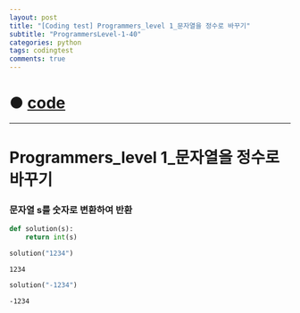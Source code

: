 ```yaml
---
layout: post
title: "[Coding test] Programmers_level 1_문자열을 정수로 바꾸기"
subtitle: "ProgrammersLevel-1-40"
categories: python
tags: codingtest
comments: true
---
```


# ● [code](https://github.com/JeongJaeyoung0/coding_test/blob/5a6864d0c7a401755624bb0faba5cca15623035e/210726_Programmers_level%201_%EB%AC%B8%EC%9E%90%EC%97%B4%EC%9D%84%20%EC%A0%95%EC%88%98%EB%A1%9C%20%EB%B0%94%EA%BE%B8%EA%B8%B0.ipynb)

***

# Programmers_level 1_문자열을 정수로 바꾸기
### 문자열 s를 숫자로 변환하여 반환


```python
def solution(s):
    return int(s)
```


```python
solution("1234")
```




    1234




```python
solution("-1234")
```





    -1234